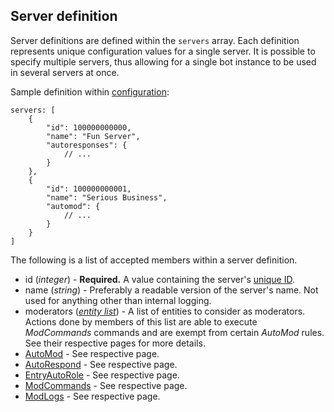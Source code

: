 ## Server definition

Server definitions are defined within the `servers` array. Each definition represents unique configuration values for a single server. It is possible to specify multiple servers, thus allowing for a single bot instance to be used in several servers at once.

Sample definition within [configuration](docs.html):
```
servers: [
    {
        "id": 100000000000,
        "name": "Fun Server",
        "autoresponses": {
            // ...
        }
    },
    {
        "id": 100000000001,
        "name": "Serious Business",
        "automod": {
            // ...
        }
    }
]
```

The following is a list of accepted members within a server definition.
* id (*integer*) - **Required.** A value containing the server's [unique ID](https://support.discordapp.com/hc/en-us/articles/206346498-Where-can-I-find-my-User-Server-Message-ID-).
* name (*string*) - Preferably a readable version of the server's name. Not used for anything other than internal logging.
* moderators (*[entity list](entitylist.html)*) - A list of entities to consider as moderators. Actions done by members of this list are able to execute *ModCommands* commands and are exempt from certain *AutoMod* rules. See their respective pages for more details.
* [AutoMod](automod.html) - See respective page.
* [AutoRespond](autorespond.html) - See respective page.
* [EntryAutoRole](entryautorole.html) - See respective page.
* [ModCommands](modcommands.html) - See respective page.
* [ModLogs](modlogs.html) - See respective page.